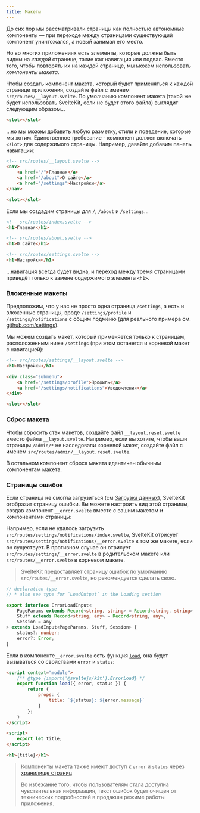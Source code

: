 ```yaml
---
title: Макеты
---
```


До сих пор мы рассматривали страницы как полностью автономные компоненты — при переходе между страницами существующий компонент уничтожался, а новый занимал его место.

Но во многих приложениях есть элементы, которые должны быть видны на _каждой_ странице, такие как навигация или подвал. Вместо того, чтобы повторять их на каждой странице, мы можем использовать _компоненты макета_.

Чтобы создать компонент макета, который будет применяться к каждой странице приложения, создайте файл с именем `src/routes/__layout.svelte`. По умолчанию компонент макета (такой же будет использовать SvelteKit, если не будет этого файла) выглядит следующим образом...

```html
<slot></slot>
```

...но мы можем добавить любую разметку, стили и поведение, которые мы хотим. Единственное требование - компонент должен включать `<slot>` для содержимого страницы.  Например, давайте добавим панель навигации:

```html
<!-- src/routes/__layout.svelte -->
<nav>
	<a href="/">Главная</a>
	<a href="/about">О сайте</a>
	<a href="/settings">Настройки</a>
</nav>

<slot></slot>
```

Если мы создадим страницы для `/`, `/about` и `/settings`...

```html
<!-- src/routes/index.svelte -->
<h1>Главная</h1>
```

```html
<!-- src/routes/about.svelte -->
<h1>О сайте</h1>
```

```html
<!-- src/routes/settings.svelte -->
<h1>Настройки</h1>
```

...навигация всегда будет видна, и переход между тремя страницами приведёт только к замене содержимого элемента `<h1>`.

### Вложенные макеты

Предположим, что у нас не просто одна страница `/settings`, а есть и вложенные страницы, вроде `/settings/profile` и `/settings/notifications` с общим подменю (для реального примера см. [github.com/settings](https://github.com/settings)).

Мы можем создать макет, который применяется только к страницам, расположенным ниже `/settings` (при этом останется и корневой макет с навигацией):

```html
<!-- src/routes/settings/__layout.svelte -->
<h1>Настройки</h1>

<div class="submenu">
	<a href="/settings/profile">Профиль</a>
	<a href="/settings/notifications">Уведомления</a>
</div>

<slot></slot>
```

### Сброс макета

Чтобы сбросить стэк макетов, создайте файл `__layout.reset.svelte` вместо файла `__layout.svelte`. Например, если вы хотите, чтобы ваши страницы `/admin/*` не наследовали корневой макет, создайте файл с именем `src/routes/admin/__layout.reset.svelte`.

В остальном компонент сброса макета идентичен обычным компонентам макета.


### Страницы ошибок

Если страница не смогла загрузиться (см [Загрузка данных](#zagruzka-dannyh)), SvelteKit отобразит страницу ошибки. Вы можете настроить вид этой страницы, создав компонент `__error.svelte` вместе с вашим макетом и компонентами страницы:

Например, если не удалось загрузить `src/routes/settings/notifications/index.svelte`, SvelteKit отрисует `src/routes/settings/notifications/__error.svelte` в том же макете, если он существует. В противном случае он отрисует `src/routes/settings/__error.svelte` в родительском макете или `src/routes/__error.svelte` в корневом макете.

> SvelteKit предоставляет страницу ошибок по умолчанию `src/routes/__error.svelte`, но рекомендуется сделать свою.

```ts
// declaration type
// * also see type for `LoadOutput` in the Loading section

export interface ErrorLoadInput<
	PageParams extends Record<string, string> = Record<string, string>,
	Stuff extends Record<string, any> = Record<string, any>,
	Session = any
> extends LoadInput<PageParams, Stuff, Session> {
	status?: number;
	error?: Error;
}
```


Если в компоненте`__error.svelte` есть функция [`load`](#zagruzka-dannyh), она будет вызываться со свойствами `error` и `status`:

```html
<script context="module">
	/** @type {import('@sveltejs/kit').ErrorLoad} */
	export function load({ error, status }) {
		return {
			props: {
				title: `${status}: ${error.message}`
			}
		};
	}
</script>

<script>
	export let title;
</script>

<h1>{title}</h1>
```

> Компоненты макета также имеют доступ к `error` и `status` через [хранилище страниц](#moduli-$app-stores)
>
> Во избежание того, чтобы пользователям стала доступна чувствительная информация, текст ошибок будет очищен от технических подробностей в продакшн режиме работы приложения.